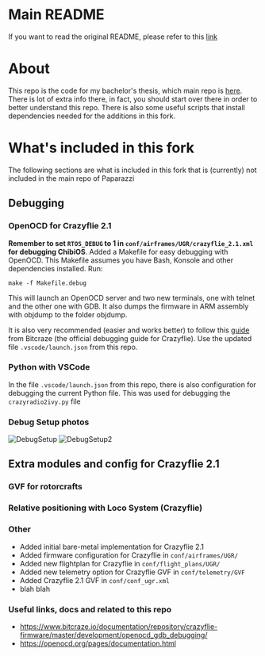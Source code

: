 # Main README
If you want to read the original README, please refer to this [link](https://github.com/paparazzi/paparazzi/)

# About
This repo is the code for my bachelor's thesis, which main repo is [here](https://github.com/Pelochus/bt-crazyflies/).
There is lot of extra info there, in fact, you should start over there in order to better understand this repo.
There is also some useful scripts that install dependencies needed for the additions in this fork.

# What's included in this fork
The following sections are what is included in this fork that is (currently) not included in the main repo of Paparazzi

## Debugging
### OpenOCD for Crazyflie 2.1
**Remember to set ```RTOS_DEBUG``` to 1 in ```conf/airframes/UGR/crazyflie_2.1.xml``` for debugging ChibiOS**.
Added a Makefile for easy debugging with OpenOCD. This Makefile assumes you have Bash, Konsole and other dependencies installed.
Run:

```make -f Makefile.debug```

This will launch an OpenOCD server and two new terminals, one with telnet and the other one with GDB.
It also dumps the firmware in ARM assembly with objdump to the folder objdump.

It is also very recommended (easier and works better) to follow this
[guide](https://www.bitcraze.io/documentation/repository/crazyflie-firmware/master/development/openocd_gdb_debugging/)
from Bitcraze (the official debugging guide for Crazyflie).
Use the updated file ```.vscode/launch.json``` from this repo.

### Python with VSCode
In the file ```.vscode/launch.json``` from this repo, there is also configuration for debugging the current Python file.
This was used for debugging the ```crazyradio2ivy.py``` file

### Debug Setup photos
![DebugSetup](https://github.com/Pelochus/paparazzi/blob/master/img/DebugSetup.jpg)
![DebugSetup2](https://github.com/Pelochus/paparazzi/blob/master/img/DebugSetup2.jpg)

## Extra modules and config for Crazyflie 2.1
### GVF for rotorcrafts

### Relative positioning with Loco System (Crazyflie)

### Other
- Added initial bare-metal implementation for Crazyflie 2.1
- Added firmware configuration for Crazyflie in `conf/airframes/UGR/`
- Added new flightplan for Crazyflie in `conf/flight_plans/UGR/`
- Added new telemetry option for Crazyflie GVF in `conf/telemetry/GVF`
- Added Crazyflie 2.1 GVF in `conf/conf_ugr.xml`
- blah blah

### Useful links, docs and related to this repo
- https://www.bitcraze.io/documentation/repository/crazyflie-firmware/master/development/openocd_gdb_debugging/
- https://openocd.org/pages/documentation.html
